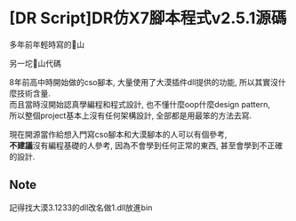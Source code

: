 # [DR Script]DR仿X7腳本程式v2.5.1源碼
多年前年輕時寫的💩山  

另一坨💩山代碼  
  
8年前高中時開始做的cso腳本, 大量使用了大漠插件dll提供的功能, 所以其實沒什麼技術含量.  
而且當時沒開始認真學編程和程式設計, 也不懂什麼oop什麼design pattern,  
所以整個project基本上沒有任何架構設計, 全部都是用最笨的方法去寫.  
  
現在開源當作給想入門寫cso腳本和大漠腳本的人可以有個參考,  
**不建議**沒有編程基礎的人參考, 因為不會學到任何正常的東西, 甚至會學到不正確的設計.  

## Note
記得找大漠3.1233的dll改名做1.dll放進bin  
